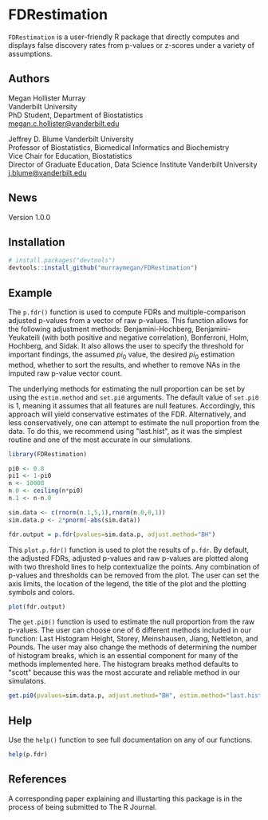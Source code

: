 FDRestimation
========

`FDRestimation` is a user-friendly R package that directly computes and displays false discovery rates from p-values or z-scores under a variety of assumptions. 

Authors
-------
Megan Hollister Murray     
Vanderbilt University  
PhD Student, Department of Biostatistics  
<i class="fas fa-envelope"></i>  megan.c.hollister@vanderbilt.edu  
  
Jeffrey D. Blume
Vanderbilt University  
Professor of Biostatistics, Biomedical Informatics and Biochemistry  
Vice Chair for Education, Biostatistics  
Director of Graduate Education, Data Science Institute  Vanderbilt University  
<i class="fas fa-envelope"></i>  j.blume@vanderbilt.edu  

News
----
Version 1.0.0

Installation
------------

``` r
# install.packages("devtools")
devtools::install_github("murraymegan/FDRestimation")
```

Example
-------

The `p.fdr()` function is used to compute FDRs and multiple-comparison adjusted p-values from a vector of raw p-values. This function allows for the following adjustment methods: Benjamini-Hochberg, Benjamini-Yeukateili (with both positive and negative correlation), Bonferroni, Holm, Hochberg, and Sidak. It also allows the user to specify the threshold for important findings, the assumed $pi_0$ value, the desired $pi_0$ estimation method, whether to sort the results, and whether to remove NAs in the imputed raw p-value vector count. 

The underlying methods for estimating the null proportion can be set by using the `estim.method` and `set.pi0` arguments. The default value of `set.pi0` is 1, meaning it assumes that all features are null features. Accordingly, this approach will yield conservative estimates of the FDR. Alternatively, and less conservatively, one can attempt to estimate the null proportion from the data. To do this, we recommend using "last.hist", as it was the simplest routine and one of the most accurate in our simulations. 

``` r
library(FDRestimation)

pi0 <- 0.8
pi1 <- 1-pi0
n <- 10000
n.0 <- ceiling(n*pi0)
n.1 <- n-n.0

sim.data <- c(rnorm(n.1,5,1),rnorm(n.0,0,1))
sim.data.p <- 2*pnorm(-abs(sim.data))

fdr.output = p.fdr(pvalues=sim.data.p, adjust.method="BH")
```

This `plot.p.fdr()` function is used to plot the results of `p.fdr`. By default, the adjusted FDRs, adjusted p-values and raw p-values are plotted along with two threshold lines to help contextualize the points. Any combination of p-values and thresholds can be removed from the plot. The user can set the axis limits, the location of the legend, the title of the plot and the plotting symbols and colors.

``` r
plot(fdr.output)
```

The `get.pi0()` function is used to estimate the null proportion from the raw p-values. The user can choose one of 6 different methods included in our function: Last Histogram Height, Storey, Meinshausen, Jiang, Nettleton, and Pounds. The user may also change the methods of determining the number of histogram breaks, which is an essential component for many of the methods implemented here. The histogram breaks method defaults to "scott" because this was the most accurate and reliable method in our simulatons. 

``` r 
get.pi0(pvalues=sim.data.p, adjust.method="BH", estim.method="last.hist")
```

Help
----

Use the `help()` function to see full documentation on any of our functions. 

``` r 
help(p.fdr)
```

References
----------

A corresponding paper explaining and illustarting this package is in the process of being submitted to The R Journal.

